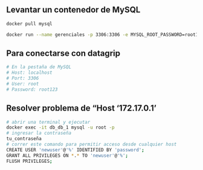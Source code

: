 ## Levantar un contenedor de MySQL
```bash
docker pull mysql

docker run --name gerenciales -p 3306:3306 -e MYSQL_ROOT_PASSWORD=root123 -d mysql:latest 
```

## Para conectarse con datagrip
```bash
# En la pestaña de MySQL
# Host: localhost
# Port: 3306
# User: root
# Password: root123
```

## Resolver problema de “Host ‘172.17.0.1’ 
```bash
# abrir una terminal y ejecutar
docker exec -it db_db_1 mysql -u root -p
# ingresar la contraseña
tu_contraseña
# correr este comando para permitir acceso desde cualquier host
CREATE USER 'newuser'@'%' IDENTIFIED BY 'password';
GRANT ALL PRIVILEGES ON *.* TO 'newuser'@'%';
FLUSH PRIVILEGES;
```
